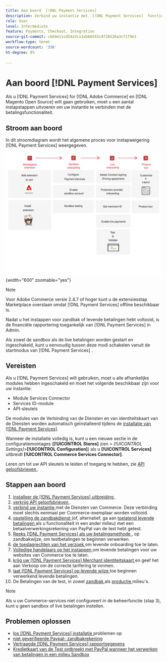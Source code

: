 ```yaml
---
title: Aan boord  [!DNL Payment Services]
description: Verbind uw instantie met  [!DNL Payment Services]  functionaliteit door een paar onboarding stappen te voltooien.
role: User
level: Intermediate
feature: Payments, Checkout, Integration
source-git-commit: cb69e11cd54a3ca1ab66543c4f28526a3cf1f9e1
workflow-type: tm+mt
source-wordcount: '336'
ht-degree: 0%

---
```


# Aan boord [!DNL Payment Services]

Als u [!DNL Payment Services] for [!DNL Adobe Commerce] en [!DNL Magento Open Source] wilt gaan gebruiken, moet u een aantal instapstappen uitvoeren om uw instantie te verbinden met de betalingsfunctionaliteit.

## Stroom aan boord

In dit stroomdiagram wordt het algemene proces voor instapweigering [!DNL Payment Services] weergegeven.

![ on boarding flow ](assets/onboarding-diagram.svg){width="600" zoomable="yes"}

>[!NOTE]
>
> Voor Adobe Commerce versie 2.4.7 of hoger kunt u de extensiesstap Marketplace overslaan omdat [!DNL Payment Services] offline beschikbaar is.

Nadat u het instappen voor zandbak of levende betalingen hebt voltooid, is de financiële rapportering toegankelijk van [!DNL Payment Services] in Admin.

Als zowel de sandbox als de live betalingen worden gestart en ingeschakeld, kunt u eenvoudig tussen deze modi schakelen vanuit de startmodus van [!DNL Payment Services] .

## Vereisten

Als u [!DNL Payment Services] wilt gebruiken, moet u alle afhankelijke modules hebben ingeschakeld en moet het volgende beschikbaar zijn voor uw instantie:

* Module Services Connector
* Services ID-module
* API-sleutels

De modules van de Verbinding van de Diensten en van identiteitskaart van de Diensten worden automatisch geïnstalleerd tijdens de [ installatie van  [!DNL Payment Services]](install.md).

Wanneer de installatie volledig is, kunt u een nieuwe sectie in de configuratiemontages (**[!UICONTROL Stores]** zien > _[!UICONTROL Settings]_>**[!UICONTROL Configuration]**) als u **[!UICONTROL Services]**&#x200B;uitbreidt **[!UICONTROL Commerce Services Connector]**.

Leren om tot uw API sleutels te leiden of toegang te hebben, zie [ API geloofsbrieven ](#obtain-api-credentials).

## Stappen aan boord

1. [ installeer de  [!DNL Payment Services]  uitbreiding ](install.md#get-payment-services).
1. [ verkrijg API geloofsbrieven ](connect.md#obtain-api-credentials).
1. [ verbind uw instantie ](connect.md#configure-commerce-services) met de Diensten van Commerce. Deze verbinding moet slechts eenmaal per Commerce-exemplaar worden voltooid.
1. [ opstelling de zandbakdienst ](sandbox.md#enable-sandbox-testing) (of, alternatief, ga aan [ toelatend levende betalingen ](sandbox.md#enable-live-payments) als u functionaliteit in een ander milieu) met een betaalverwerkingsrekening van PayPal van de test hebt getest.
1. [ Reeks  [!DNL Payment Services]  als uw betalingsmethode ](production.md#set-payment-services-as-payment-method), op zandbakwijze, om testbetalingen te beginnen verwerken.
1. [ de toeslagrechten van het verzoek ](production.md#request-payments-entitlement-from-adobe) om levende onboarding toe te laten.
1. [ Volledige handelaars op het instappen ](production.md#complete-merchant-onboarding) om levende betalingen voor uw websites van Commerce toe te laten.
1. [ krijg uw  [!DNL Payment Services]  Merchant identiteitskaart ](production.md#configure-pricing-tier) en geef het aan Verkoop om de correcte tarifering te vormen.
1. [ laat  [!DNL Payment Services]  op levende wijze ](production.md#enable-live-payments) toe beginnen verwerkend levende betalingen.
1. De Betalingen van de test, in zowel [ zandbak ](sandbox.md#test-in-sandbox-environment) als [ productie ](production.md#test-in-production) milieu&#39;s.

>[!NOTE]
>
>Als u uw Commerce-services niet configureert in de beheerfunctie (stap 3), kunt u geen sandbox of live betalingen instellen.

## Problemen oplossen

* [ los  [!DNL Payment Services]  installatie ](https://experienceleague.adobe.com/docs/commerce-knowledge-base/kb/troubleshooting/payments/payservices-install.html?lang=en) problemen op
* [ niet geverifieerde Paypal- zandbakrekening ](https://experienceleague.adobe.com/docs/commerce-knowledge-base/kb/troubleshooting/payments/payservices-paypal-acct.html)
* [ Vertraagde  [!DNL Payment Services]  rapportgegevens ](https://experienceleague.adobe.com/docs/commerce-knowledge-base/kb/troubleshooting/payments/payservices-report-info-delayed.html)
* [ Kredietkaart van de Test ontbreekt met PayPal wanneer het verwerken van betalingen in een milieu Sandbox ](https://experienceleague.adobe.com/docs/commerce-knowledge-base/kb/troubleshooting/payments/payservices-cc-sandbox-failure.html?lang=en)
